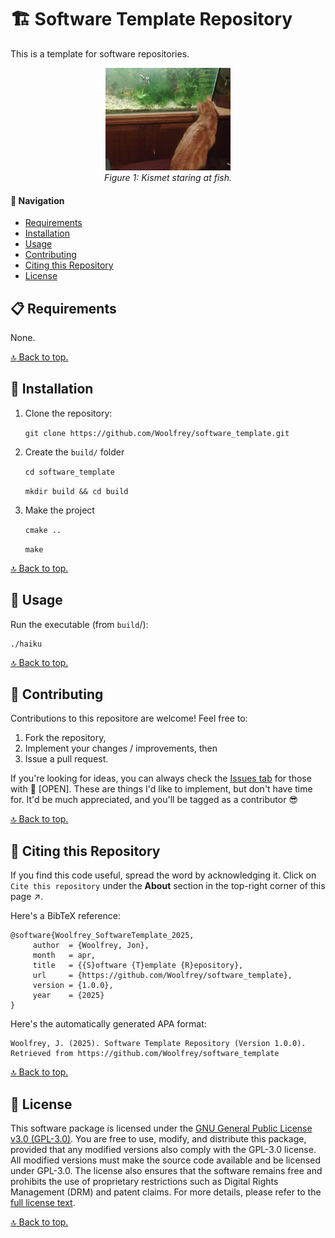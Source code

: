 # :building_construction: Software Template Repository

This is a template for software repositories.

<p align="center"/>
  <img src = "doc/kismet.png" width="200" height="auto"/>
  <br>
  <em>Figure 1: Kismet staring at fish.</em>
</p>

#### :compass: Navigation
- [Requirements](#clipboard-requirements)
- [Installation](#floppy_disk-installation)
- [Usage](#wrench-usage)
- [Contributing](#handshake-contributing)
- [Citing this Repository](#bookmark_tabs-citing-this-repository)
- [License](#scroll-license)

## :clipboard: Requirements

None.

[:top: Back to top.](#building_construction-software-template-repository)

## :floppy_disk: Installation

1. Clone the repository:

    `git clone https://github.com/Woolfrey/software_template.git`

2. Create the `build/` folder
   
   `cd software_template`
   
   `mkdir build && cd build`

4. Make the project

   `cmake ..`

   `make`

[:top: Back to top.](#building_construction-software-template-repository)

## :wrench: Usage

Run the executable (from `build`/):

```
./haiku
```

[:top: Back to top.](#building_construction-software-template-repository)

## :handshake: Contributing

Contributions to this repositore are welcome! Feel free to:
1. Fork the repository,
2. Implement your changes / improvements, then
3. Issue a pull request.

If you're looking for ideas, you can always check the [Issues tab](https://github.com/Woolfrey/software_template/issues) for those with :raising_hand: [OPEN]. These are things I'd like to implement, but don't have time for. It'd be much appreciated, and you'll be tagged as a contributor :sunglasses:

[:top: Back to top.](#building_construction-software-template-repository)

## :bookmark_tabs: Citing this Repository

If you find this code useful, spread the word by acknowledging it. Click on `Cite this repository` under the **About** section in the top-right corner of this page :arrow_upper_right:.

Here's a BibTeX reference:
```
@software{Woolfrey_SoftwareTemplate_2025,
     author  = {Woolfrey, Jon},
     month   = apr,
     title   = {{S}oftware {T}emplate {R}epository},
     url     = {https://github.com/Woolfrey/software_template},
     version = {1.0.0},
     year    = {2025}
}
```
Here's the automatically generated APA format:
```
Woolfrey, J. (2025). Software Template Repository (Version 1.0.0). Retrieved from https://github.com/Woolfrey/software_template
```

[:top: Back to top.](#building_construction-software-template-repository)

## :scroll: License

This software package is licensed under the [GNU General Public License v3.0 (GPL-3.0)](https://choosealicense.com/licenses/gpl-3.0/). You are free to use, modify, and distribute this package, provided that any modified versions also comply with the GPL-3.0 license. All modified versions must make the source code available and be licensed under GPL-3.0. The license also ensures that the software remains free and prohibits the use of proprietary restrictions such as Digital Rights Management (DRM) and patent claims. For more details, please refer to the [full license text](LICENSE).

[:top: Back to top.](#building_construction-software-template-repository)

